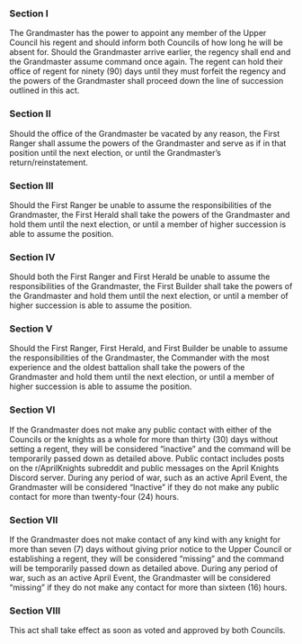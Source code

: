 [Version: 1.1]: #

### Section I
The Grandmaster has the power to appoint any member of the Upper Council his regent and should inform both Councils of how long he will be absent for. Should the Grandmaster arrive earlier, the regency shall end and the Grandmaster assume command once again. The regent can hold their office of regent for ninety (90) days until they must forfeit the regency and the powers of the Grandmaster shall proceed down the line of succession outlined in this act.

### Section II
Should the office of the Grandmaster be vacated by any reason, the First Ranger shall assume the powers of the Grandmaster and serve as if in that position until the next election, or until the Grandmaster’s return/reinstatement.

### Section III
Should the First Ranger be unable to assume the responsibilities of the Grandmaster, the First Herald shall take the powers of the Grandmaster and hold them until the next election, or until a member of higher succession is able to assume the position.

### Section IV
Should both the First Ranger and First Herald be unable to assume the responsibilities of the Grandmaster, the First Builder shall take the powers of the Grandmaster and hold them until the next election, or until a member of higher succession is able to assume the position.

### Section V
Should the First Ranger, First Herald, and First Builder be unable to assume the responsibilities of the Grandmaster, the Commander with the most experience and the oldest battalion shall take the powers of the Grandmaster and hold them until the next election, or until a member of higher succession is able to assume the position.

### Section VI
If the Grandmaster does not make any public contact with either of the Councils or the knights as a whole for more than thirty (30) days without setting a regent, they will be considered “inactive” and the command will be temporarily passed down as detailed above. Public contact includes posts on the r/AprilKnights subreddit and public messages on the April Knights Discord server. During any period of war, such as an active April Event, the Grandmaster will be considered “Inactive” if they do not make any public contact for more than twenty-four (24) hours.

### Section VII
If the Grandmaster does not make contact of any kind with any knight for more than seven (7) days without giving prior notice to the Upper Council or establishing a regent, they will be considered “missing” and the command will be temporarily passed down as detailed above. During any period of war, such as an active April Event, the Grandmaster will be considered “missing” if they do not make any contact for more than sixteen (16) hours.

### Section VIII
This act shall take effect as soon as voted and approved by both Councils.
